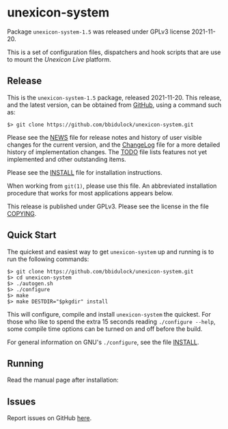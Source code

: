 [unexicon-system -- read me first file.  2021-11-20]: #

unexicon-system
===============

Package `unexicon-system-1.5` was released under GPLv3 license 2021-11-20.

This is a set of configuration files, dispatchers and hook scripts that
are use to mount the _Unexicon Live_ platform.


Release
-------

This is the `unexicon-system-1.5` package, released 2021-11-20.  This
release, and the latest version, can be obtained from [GitHub][1], using
a command such as:

    $> git clone https://github.com/bbidulock/unexicon-system.git

Please see the [NEWS][3] file for release notes and history of user
visible changes for the current version, and the [ChangeLog][4] file for
a more detailed history of implementation changes.  The [TODO][5] file
lists features not yet implemented and other outstanding items.

Please see the [INSTALL][7] file for installation instructions.

When working from `git(1)`, please use this file.  An abbreviated
installation procedure that works for most applications appears below.

This release is published under GPLv3.  Please see the license in the
file [COPYING][9].


Quick Start
-----------

The quickest and easiest way to get `unexicon-system` up and running is to run
the following commands:

    $> git clone https://github.com/bbidulock/unexicon-system.git
    $> cd unexicon-system
    $> ./autogen.sh
    $> ./configure
    $> make
    $> make DESTDIR="$pkgdir" install

This will configure, compile and install `unexicon-system` the quickest.  For
those who like to spend the extra 15 seconds reading `./configure
--help`, some compile time options can be turned on and off before the
build.

For general information on GNU's `./configure`, see the file
[INSTALL][7].


Running
-------

Read the manual page after installation:


Issues
------

Report issues on GitHub [here][2].



[1]: https://github.com/bbidulock/unexicon-system
[2]: https://github.com/bbidulock/unexicon-system/issues
[3]: https://github.com/bbidulock/unexicon-system/blob/1.5/NEWS
[4]: https://github.com/bbidulock/unexicon-system/blob/1.5/ChangeLog
[5]: https://github.com/bbidulock/unexicon-system/blob/1.5/TODO
[6]: https://github.com/bbidulock/unexicon-system/blob/1.5/COMPLIANCE
[7]: https://github.com/bbidulock/unexicon-system/blob/1.5/INSTALL
[8]: https://github.com/bbidulock/unexicon-system/blob/1.5/LICENSE
[9]: https://github.com/bbidulock/unexicon-system/blob/1.5/COPYING

[ vim: set ft=markdown sw=4 tw=72 nocin nosi fo+=tcqlorn spell: ]: #
